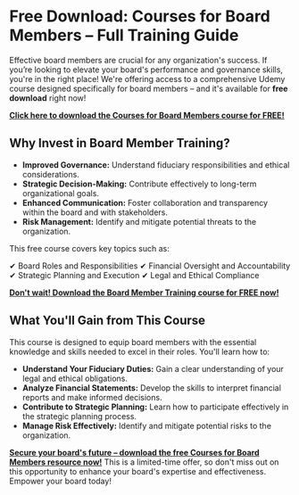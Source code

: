 # Free Download: Courses for Board Members – Full Training Guide

Effective board members are crucial for any organization's success. If you’re looking to elevate your board's performance and governance skills, you're in the right place! We're offering access to a comprehensive Udemy course designed specifically for board members – and it's available for **free download** right now!

[**Click here to download the Courses for Board Members course for FREE!**](https://udemywork.com/courses-for-board-members)

## Why Invest in Board Member Training?

*   **Improved Governance:** Understand fiduciary responsibilities and ethical considerations.
*   **Strategic Decision-Making:** Contribute effectively to long-term organizational goals.
*   **Enhanced Communication:** Foster collaboration and transparency within the board and with stakeholders.
*   **Risk Management:** Identify and mitigate potential threats to the organization.

This free course covers key topics such as:

✔ Board Roles and Responsibilities
✔ Financial Oversight and Accountability
✔ Strategic Planning and Execution
✔ Legal and Ethical Compliance

[**Don't wait! Download the Board Member Training course for FREE now!**](https://udemywork.com/courses-for-board-members)

## What You'll Gain from This Course

This course is designed to equip board members with the essential knowledge and skills needed to excel in their roles. You'll learn how to:

*   **Understand Your Fiduciary Duties:** Gain a clear understanding of your legal and ethical obligations.
*   **Analyze Financial Statements:** Develop the skills to interpret financial reports and make informed decisions.
*   **Contribute to Strategic Planning:** Learn how to participate effectively in the strategic planning process.
*   **Manage Risk Effectively:** Identify and mitigate potential risks to the organization.

[**Secure your board's future – download the free Courses for Board Members resource now!**](https://udemywork.com/courses-for-board-members) This is a limited-time offer, so don't miss out on this opportunity to enhance your board's expertise and effectiveness. Empower your board today!
